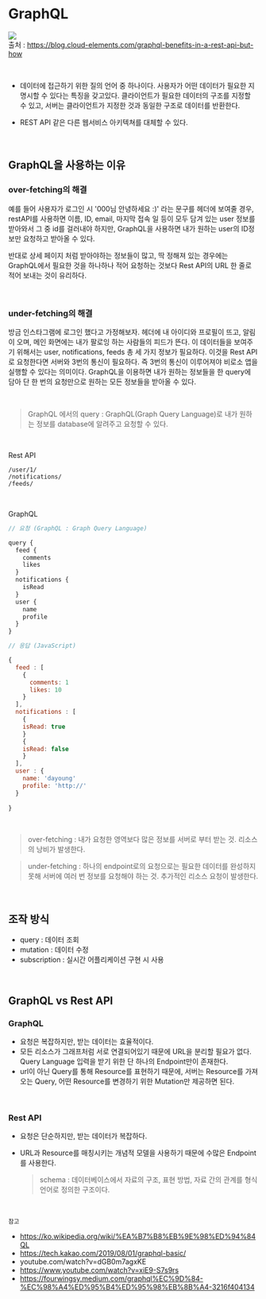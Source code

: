 # GraphQL

![](https://blog.cloud-elements.com/hs-fs/hubfs/calls.jpg?width=1044&height=597&name=calls.jpg)       
출처 : https://blog.cloud-elements.com/graphql-benefits-in-a-rest-api-but-how

<br/>

- 데이터에 접근하기 위한 질의 언어 중 하나이다. 사용자가 어떤 데이터가 필요한 지 명시할 수 있다는 특징을 갖고있다. 클라이언트가 필요한 데이터의 구조를 지정할 수 있고, 서버는 클라이언트가 지정한 것과 동일한 구조로 데이터를 반환한다. 

- REST API 같은 다른 웹서비스 아키텍쳐를 대체할 수 있다.

<br/>

## GraphQL을 사용하는 이유

### over-fetching의 해결

예를 들어 사용자가 로그인 시 '000님 안녕하세요 :)' 라는 문구를 헤더에 보여줄 경우, restAPI를 사용하면 이름, ID, email, 마지막 접속 일 등이 모두 담겨 있는 user 정보를 받아와서 그 중 id를 걸러내야 하지만, GraphQL을 사용하면 내가 원하는 user의 ID정보만 요청하고 받아올 수 있다.

반대로 상세 페이지 처럼 받아야하는 정보들이 많고, 딱 정해져 있는 경우에는 GraphQL에서 필요한 것을 하나하나 적어 요청하는 것보다 Rest API의 URL 한 줄로 적어 보내는 것이 유리하다.

<br/>

### under-fetching의 해결

방금 인스타그램에 로그인 했다고 가정해보자. 헤더에 내 아이디와 프로필이 뜨고, 알림이 오며, 메인 화면에는 내가 팔로잉 하는 사람들의 피드가 뜬다. 이 데이터들을 보여주기 위해서는 user, notifications, feeds 총 세 가지 정보가 필요하다. 이것을 Rest API로 요청한다면 서버와 3번의 통신이 필요하다. 즉 3번의 통신이 이루어져야 비로소 앱을 실행할 수 있다는 의미이다. GraphQL을 이용하면 내가 원하는 정보들을 한 query에 담아 단 한 번의 요청만으로 원하는 모든 정보들을 받아올 수 있다.

<br/>

> GraphQL 에서의 query : GraphQL(Graph Query Language)로 내가 원하는 정보를 database에 알려주고 요청할 수 있다.

<br/>

Rest API
```
/user/1/
/notifications/
/feeds/
```

<br/>

GraphQL
```js
// 요청 (GraphQL : Graph Query Language)

query {
  feed {
    comments
    likes
  }
  notifications {
    isRead
  }
  user {
    name
    profile
  }
}

// 응답 (JavaScript)

{
  feed : [
    {
      comments: 1
      likes: 10
    }
  ],
  notifications : [
    {
    isRead: true
    }
    {
    isRead: false
    }
  ],
  user : {
    name: 'dayoung'
    profile: 'http://'
  }
  
}
```

<br/>

> over-fetching : 내가 요청한 영역보다 많은 정보를 서버로 부터 받는 것. 리소스의 낭비가 발생한다.

> under-fetching : 하나의 endpoint로의 요청으로는 필요한 데이터를 완성하지 못해 서버에 여러 번 정보를 요청해야 하는 것. 추가적인 리소스 요청이 발생한다.

<br/>

## 조작 방식
- query : 데이터 조회
- mutation : 데이터 수정
- subscription : 실시간 어플리케이션 구현 시 사용

<br/>

## GraphQL vs  Rest API

### GraphQL
- 요청은 복잡하지만, 받는 데이터는 효율적이다.
- 모든 리소스가 그래프처럼 서로 연결되어있기 때문에 URL을 분리할 필요가 없다.  Query Language 입력을 받기 위한 단 하나의 Endpoint만이 존재한다.
- url이 아닌 Query를 통해 Resource를 표현하기 때문에, 서버는 Resource를 가져오는 Query, 어떤 Resource를 변경하기 위한 Mutation만 제공하면 된다.

<br/>

### Rest API
- 요청은 단순하지만, 받는 데이터가 복잡하다. 
- URL과 Resource를 매칭시키는 개념적 모델을 사용하기 때문에 수많은 Endpoint를 사용한다.


  > schema : 데이터베이스에서 자료의 구조, 표현 방법, 자료 간의 관계를 형식 언어로 정의한 구조이다.

<br/>

 `참고`    
 - https://ko.wikipedia.org/wiki/%EA%B7%B8%EB%9E%98%ED%94%84QL
 - https://tech.kakao.com/2019/08/01/graphql-basic/
 - youtube.com/watch?v=dGB0m7agxKE
 - https://www.youtube.com/watch?v=xiE9-S7s9rs
 - https://fourwingsy.medium.com/graphql%EC%9D%84-%EC%98%A4%ED%95%B4%ED%95%98%EB%8B%A4-3216f404134